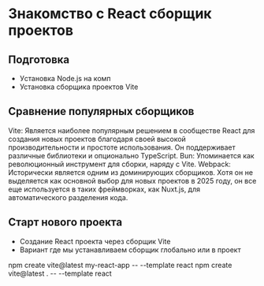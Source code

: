 # Знакомство с React сборщик проектов 


## Подготовка
- Уcтановка Node.js на комп
- Установка сборщика проектов Vite

## Сравнение популярных сборщиков

Vite: Является наиболее популярным решением в сообществе React для создания новых проектов благодаря своей высокой производительности и простоте использования. Он поддерживает различные библиотеки и опционально TypeScript.
Bun: Упоминается как революционный инструмент для сборки, наряду с Vite.
Webpack: Исторически является одним из доминирующих сборщиков. Хотя он не выделяется как основной выбор для новых проектов в 2025 году, он все еще используется в таких фреймворках, как Nuxt.js, для автоматического разделения кода.


## Старт нового проекта
- Создание React проекта через сборщик Vite
- Вариант где мы устанавливаем сборщик глобально или в проект

npm create vite@latest my-react-app -- --template react
npm create vite@latest . -- --template react